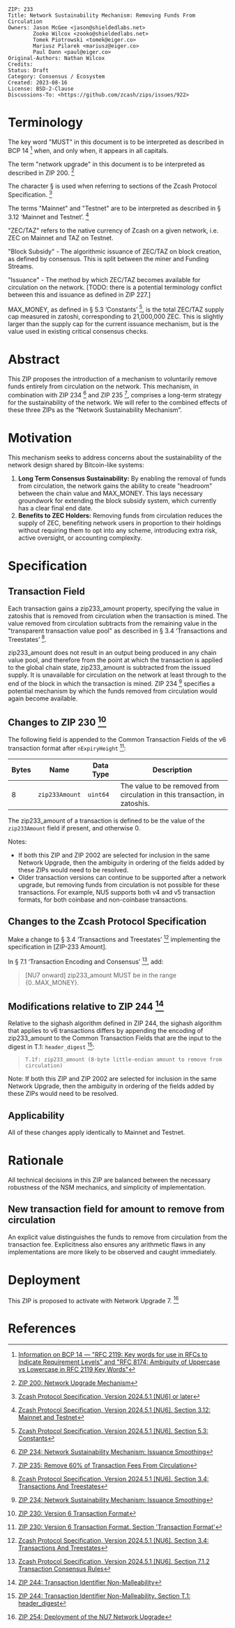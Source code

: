 ```
ZIP: 233
Title: Network Sustainability Mechanism: Removing Funds From Circulation
Owners: Jason McGee <jason@shieldedlabs.net>
        Zooko Wilcox <zooko@shieldedlabs.net>
        Tomek Piotrowski <tomek@eiger.co>
        Mariusz Pilarek <mariusz@eiger.co>
        Paul Dann <paul@eiger.co>
Original-Authors: Nathan Wilcox
Credits:
Status: Draft
Category: Consensus / Ecosystem
Created: 2023-08-16
License: BSD-2-Clause
Discussions-To: <https://github.com/zcash/zips/issues/922>
```


# Terminology

The key word "MUST" in this document is to be interpreted as described in
BCP 14 [^BCP14] when, and only when, it appears in all capitals.

The term "network upgrade" in this document is to be interpreted as described
in ZIP 200. [^zip-0200]

The character § is used when referring to sections of the Zcash Protocol
Specification. [^protocol]

The terms "Mainnet" and "Testnet" are to be interpreted as described in
§ 3.12 ‘Mainnet and Testnet’. [^protocol-networks]

"ZEC/TAZ" refers to the native currency of Zcash on a given network, i.e.
ZEC on Mainnet and TAZ on Testnet.

"Block Subsidy" - The algorithmic issuance of ZEC/TAZ on block creation, as
defined by consensus. This is split between the miner and Funding Streams.

"Issuance" - The method by which ZEC/TAZ becomes available for circulation
on the network. [TODO: there is a potential terminology conflict between
this and issuance as defined in ZIP 227.]

$\mathsf{MAX\_MONEY}$, as defined in § 5.3 ‘Constants’ [^protocol-constants],
is the total ZEC/TAZ supply cap measured in zatoshi, corresponding to
21,000,000 ZEC. This is slightly larger than the supply cap for the current
issuance mechanism, but is the value used in existing critical consensus
checks.


# Abstract

This ZIP proposes the introduction of a mechanism to voluntarily remove funds
entirely from circulation on the network. This mechanism, in combination with
ZIP 234 [^zip-0234] and ZIP 235 [^zip-0235], comprises a long-term strategy for
the sustainability of the network. We will refer to the combined effects of
these three ZIPs as the “Network Sustainability Mechanism”.


# Motivation

This mechanism seeks to address concerns about the sustainability of the network
design shared by Bitcoin-like systems:

1. **Long Term Consensus Sustainability:** By enabling the removal of funds from
   circulation, the network gains the ability to create "headroom" between the
   chain value and $\mathsf{MAX\_MONEY}$. This lays necessary groundwork for
   extending the block subsidy system, which currently has a clear final end
   date.
2. **Benefits to ZEC Holders:** Removing funds from circulation reduces the
   supply of ZEC, benefiting network users in proportion to their holdings
   without requiring them to opt into any scheme, introducing extra risk, active
   oversight, or accounting complexity.


# Specification

## Transaction Field

Each transaction gains a $\mathsf{zip233\_amount}$ property, specifying the
value in zatoshis that is removed from circulation when the transaction is
mined. The value removed from circulation subtracts from the remaining value in
the "transparent transaction value pool" as described in § 3.4 ‘Transactions and
Treestates’ [^protocol-transactions].

$\mathsf{zip233\_amount}$ does not result in an output being produced in any
chain value pool, and therefore from the point at which the transaction is
applied to the global chain state, $\mathsf{zip233\_amount}$ is subtracted from
the issued supply. It is unavailable for circulation on the network at least
through to the end of the block in which the transaction is mined. ZIP 234
[^zip-0234] specifies a potential mechanism by which the funds removed from
circulation would again become available.

## Changes to ZIP 230 [^zip-0230]

The following field is appended to the Common Transaction Fields of the v6
transaction format after `nExpiryHeight` [^zip-0230-transaction-format]:

| Bytes | Name           | Data Type | Description                                                                |
|-------|----------------|-----------|----------------------------------------------------------------------------|
|   8   | `zip233Amount` | `uint64`  | The value to be removed from circulation in this transaction, in zatoshis. |

The $\mathsf{zip233\_amount}$ of a transaction is defined to be the value of the
`zip233Amount` field if present, and otherwise 0.

Notes:

* If both this ZIP and ZIP 2002 are selected for inclusion in the same Network
  Upgrade, then the ambiguity in ordering of the fields added by these ZIPs
  would need to be resolved.
* Older transaction versions can continue to be supported after a network
  upgrade, but removing funds from circulation is not possible for these
  transactions. For example, NU5 supports both v4 and v5 transaction formats,
  for both coinbase and non-coinbase transactions.

## Changes to the Zcash Protocol Specification

Make a change to § 3.4 ‘Transactions and Treestates’ [^protocol-transactions]
implementing the specification in [ZIP-233 Amount].

In § 7.1 ‘Transaction Encoding and Consensus’ [^protocol-txnconsensus], add:

> [NU7 onward] $\mathsf{zip233\_amount}$ MUST be in the range $\{ 0 .. \mathsf{MAX\_MONEY} \}$.

## Modifications relative to ZIP 244 [^zip-0244]

Relative to the sighash algorithm defined in ZIP 244, the sighash algorithm
that applies to v6 transactions differs by appending the encoding of
$\mathsf{zip233\_amount}$ to the Common Transaction Fields that are the input
to the digest in T.1: `header_digest` [^zip-0244-t-1-header-digest]:

>     T.1f: zip233_amount (8-byte little-endian amount to remove from circulation)

Note: If both this ZIP and ZIP 2002 are selected for inclusion in the same
Network Upgrade, then the ambiguity in ordering of the fields added by these
ZIPs would need to be resolved.

## Applicability

All of these changes apply identically to Mainnet and Testnet.


# Rationale

All technical decisions in this ZIP are balanced between the necessary
robustness of the NSM mechanics, and simplicity of implementation.

## New transaction field for amount to remove from circulation

An explicit value distinguishes the funds to remove from circulation from
the transaction fee. Explicitness also ensures any arithmetic flaws in any
implementations are more likely to be observed and caught immediately.


# Deployment

This ZIP is proposed to activate with Network Upgrade 7. [^zip-0254]


# References

[^BCP14]: [Information on BCP 14 — "RFC 2119: Key words for use in RFCs to Indicate Requirement Levels" and "RFC 8174: Ambiguity of Uppercase vs Lowercase in RFC 2119 Key Words"](https://www.rfc-editor.org/info/bcp14)

[^protocol]: [Zcash Protocol Specification, Version 2024.5.1 [NU6] or later](protocol/protocol.pdf)

[^protocol-transactions]: [Zcash Protocol Specification, Version 2024.5.1 [NU6]. Section 3.4: Transactions And Treestates](protocol/protocol.pdf#transactions)

[^protocol-networks]: [Zcash Protocol Specification, Version 2024.5.1 [NU6]. Section 3.12: Mainnet and Testnet](protocol/protocol.pdf#networks)

[^protocol-constants]: [Zcash Protocol Specification, Version 2024.5.1 [NU6]. Section 5.3: Constants](protocol/protocol.pdf#constants)

[^protocol-txnconsensus]: [Zcash Protocol Specification, Version 2024.5.1 [NU6]. Section 7.1.2 Transaction Consensus Rules](protocol/protocol.pdf#txnconsensus)

[^zip-0200]: [ZIP 200: Network Upgrade Mechanism](zip-0200.rst)

[^zip-0230]: [ZIP 230: Version 6 Transaction Format](zip-0230.rst)

[^zip-0230-transaction-format]: [ZIP 230: Version 6 Transaction Format. Section 'Transaction Format'](zip-0230#transaction-format)

[^zip-0234]: [ZIP 234: Network Sustainability Mechanism: Issuance Smoothing](zip-0234.rst)

[^zip-0235]: [ZIP 235: Remove 60% of Transaction Fees From Circulation](zip-0235.rst)

[^zip-0244]: [ZIP 244: Transaction Identifier Non-Malleability](zip-0244.rst)

[^zip-0244-t-1-header-digest]: [ZIP 244: Transaction Identifier Non-Malleability. Section T.1: header_digest](zip-0244.rst#t-1-header-digest)

[^zip-0254]: [ZIP 254: Deployment of the NU7 Network Upgrade](zip-0254.rst)

